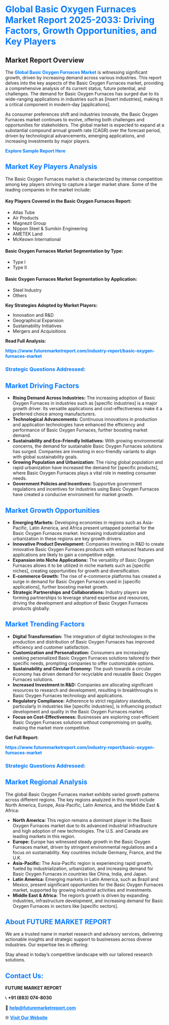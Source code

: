 <h1 style="color: #007BFF;">Global Basic Oxygen Furnaces Market Report 2025-2033: Driving Factors, Growth Opportunities, and Key Players</h1>

<section id="overview">
<h2>Market Report Overview</h2>
<p>The <a href="https://www.futuremarketreport.com/industry-report/basic-oxygen-furnaces-market" style="color: #007BFF; text-decoration: none;"><strong>Global Basic Oxygen Furnaces Market</strong></a> is witnessing significant growth, driven by increasing demand across various industries. This report delves into the key aspects of the Basic Oxygen Furnaces market, providing a comprehensive analysis of its current status, future potential, and challenges. The demand for Basic Oxygen Furnaces has surged due to its wide-ranging applications in industries such as [insert industries], making it a critical component in modern-day [applications].</p>
<p>As consumer preferences shift and industries innovate, the Basic Oxygen Furnaces market continues to evolve, offering both challenges and opportunities for stakeholders. The global market is expected to expand at a substantial compound annual growth rate (CAGR) over the forecast period, driven by technological advancements, emerging applications, and increasing investments by major players.</p>
</section>

<section id="overview">
<p><a href="https://www.futuremarketreport.com/request-sample/reportId=59995" style="color: #007BFF; text-decoration: none;"><strong>Explore Sample Report Here</strong></a></p>
</section>

<section id="key-players">
<h2 style="color: #007BFF;">Market Key Players Analysis</h2>
<p>The Basic Oxygen Furnaces market is characterized by intense competition among key players striving to capture a larger market share. Some of the leading companies in the market include:</p>
<h4>Key Players Covered in the Basic Oxygen Furnaces Report:</h4>
<ul><li>Atlas Tube</li><li>Air Products</li><li>Magnezit Group</li><li>Nippon Steel &amp; Sumikin Engineering</li><li>AMETEK Land</li><li>McKeown International</li></ul>
<h4>Basic Oxygen Furnaces Market Segmentation by Type:</h4>
<ul><li>Type I</li><li>Type II</li></ul>

<h4>Basic Oxygen Furnaces Market Segmentation by Application:</h4>
<ul><li>Steel Industry</li><li>Others</li></ul>
<p><strong>Key Strategies Adopted by Market Players:</strong></p>
<ul>
<li>Innovation and R&D</li>
<li>Geographical Expansion</li>
<li>Sustainability Initiatives</li>
<li>Mergers and Acquisitions</li>
</ul>
</section>

<section>
<p><strong>Read Full Analysis: </strong></p><a href="https://www.futuremarketreport.com/industry-report/basic-oxygen-furnaces-market" style="color: #007BFF; text-decoration: none;"><strong>https://www.futuremarketreport.com/industry-report/basic-oxygen-furnaces-market</strong></a>
<h3 style="color: #007BFF;">Strategic Questions Addressed:</h3>
</section>

<section id="driving-factors">
<h2 style="color: #007BFF;">Market Driving Factors</h2>
<ul>
<li><strong>Rising Demand Across Industries:</strong> The increasing adoption of Basic Oxygen Furnaces in industries such as [specific industries] is a major growth driver. Its versatile applications and cost-effectiveness make it a preferred choice among manufacturers.</li>
<li><strong>Technological Advancements:</strong> Continuous innovations in production and application technologies have enhanced the efficiency and performance of Basic Oxygen Furnaces, further boosting market demand.</li>
<li><strong>Sustainability and Eco-Friendly Initiatives:</strong> With growing environmental concerns, the demand for sustainable Basic Oxygen Furnaces solutions has surged. Companies are investing in eco-friendly variants to align with global sustainability goals.</li>
<li><strong>Growing Population and Urbanization:</strong> The rising global population and rapid urbanization have increased the demand for [specific products], where Basic Oxygen Furnaces plays a vital role in meeting consumer needs.</li>
<li><strong>Government Policies and Incentives:</strong> Supportive government regulations and incentives for industries using Basic Oxygen Furnaces have created a conducive environment for market growth.</li>
</ul>
</section>

<section id="growth-opportunities">
<h2 style="color: #007BFF;">Market Growth Opportunities</h2>
<ul>
<li><strong>Emerging Markets:</strong> Developing economies in regions such as Asia-Pacific, Latin America, and Africa present untapped potential for the Basic Oxygen Furnaces market. Increasing industrialization and urbanization in these regions are key growth drivers.</li>
<li><strong>Innovative Product Development:</strong> Companies investing in R&D to create innovative Basic Oxygen Furnaces products with enhanced features and applications are likely to gain a competitive edge.</li>
<li><strong>Expansion into Niche Applications:</strong> The versatility of Basic Oxygen Furnaces allows it to be utilized in niche markets such as [specific niches], creating opportunities for growth and diversification.</li>
<li><strong>E-commerce Growth:</strong> The rise of e-commerce platforms has created a surge in demand for Basic Oxygen Furnaces used in [specific applications], further boosting market growth.</li>
<li><strong>Strategic Partnerships and Collaborations:</strong> Industry players are forming partnerships to leverage shared expertise and resources, driving the development and adoption of Basic Oxygen Furnaces products globally.</li>
</ul>
</section>

<section id="trending-factors">
<h2 style="color: #007BFF;">Market Trending Factors</h2>
<ul>
<li><strong>Digital Transformation:</strong> The integration of digital technologies in the production and distribution of Basic Oxygen Furnaces has improved efficiency and customer satisfaction.</li>
<li><strong>Customization and Personalization:</strong> Consumers are increasingly seeking personalized Basic Oxygen Furnaces solutions tailored to their specific needs, prompting companies to offer customizable options.</li>
<li><strong>Sustainability and Circular Economy:</strong> The push towards a circular economy has driven demand for recyclable and reusable Basic Oxygen Furnaces solutions.</li>
<li><strong>Increased Investment in R&D:</strong> Companies are allocating significant resources to research and development, resulting in breakthroughs in Basic Oxygen Furnaces technology and applications.</li>
<li><strong>Regulatory Compliance:</strong> Adherence to strict regulatory standards, particularly in industries like [specific industries], is influencing product development and quality in the Basic Oxygen Furnaces market.</li>
<li><strong>Focus on Cost-Effectiveness:</strong> Businesses are exploring cost-efficient Basic Oxygen Furnaces solutions without compromising on quality, making the market more competitive.</li>
</ul>
</section>

<section>
<p><strong>Get Full Report: </strong></p><a href="https://www.futuremarketreport.com/industry-report/basic-oxygen-furnaces-market" style="color: #007BFF; text-decoration: none;"><strong>https://www.futuremarketreport.com/industry-report/basic-oxygen-furnaces-market</strong></a>
<h3 style="color: #007BFF;">Strategic Questions Addressed:</h3>
</section>


<section id="regional-analysis">
<h2 style="color: #007BFF;">Market Regional Analysis</h2>
<p>The global Basic Oxygen Furnaces market exhibits varied growth patterns across different regions. The key regions analyzed in this report include North America, Europe, Asia-Pacific, Latin America, and the Middle East & Africa:</p>
<ul>
<li><strong>North America:</strong> This region remains a dominant player in the Basic Oxygen Furnaces market due to its advanced industrial infrastructure and high adoption of new technologies. The U.S. and Canada are leading markets in this region.</li>
<li><strong>Europe:</strong> Europe has witnessed steady growth in the Basic Oxygen Furnaces market, driven by stringent environmental regulations and a focus on sustainability. Key countries include Germany, France, and the U.K.</li>
<li><strong>Asia-Pacific:</strong> The Asia-Pacific region is experiencing rapid growth, fueled by industrialization, urbanization, and increasing demand for Basic Oxygen Furnaces in countries like China, India, and Japan.</li>
<li><strong>Latin America:</strong> Emerging markets in Latin America, such as Brazil and Mexico, present significant opportunities for the Basic Oxygen Furnaces market, supported by growing industrial activities and investments.</li>
<li><strong>Middle East & Africa:</strong> The region’s growth is driven by expanding industries, infrastructure development, and increasing demand for Basic Oxygen Furnaces in sectors like [specific sectors].</li>
</ul>
</section>

<footer>
<h2 style="color: #007BFF;">About FUTURE MARKET REPORT</h2>
<p>We are a trusted name in market research and advisory services, delivering actionable insights and strategic support to businesses across diverse industries. Our expertise lies in offering:</p>

<p>Stay ahead in today’s competitive landscape with our tailored research solutions.</p>

<h2 style="color: #007BFF;">Contact Us:</h2>
<p><strong>FUTURE MARKET REPORT</strong></p>
<p>📞 <strong>+91 (883) 074-8030</strong></p>
<p>📧 <strong><a href="mailto:help@futuremarketreport.com" style="color: #007BFF;">help@futuremarketreport.com</a></strong></p>
<p>🌐 <strong><a href="https://www.futuremarketreport.com/" style="color: #007BFF;">Visit Our Website</a></strong></p>
</footer>